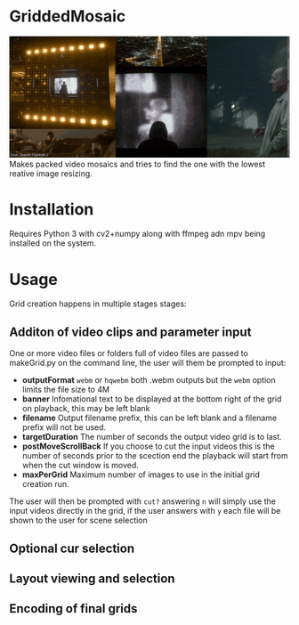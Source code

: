 # GriddedMosaic

![Low res output example](https://raw.githubusercontent.com/dfaker/GriddedMosaic/master/GridOutput.gif)
Makes packed video mosaics and tries to find the one with the lowest reative image resizing.

# Installation

Requires Python 3 with cv2+numpy along with ffmpeg adn mpv being installed on the system.

# Usage

Grid creation happens in multiple stages stages:

## Additon of video clips and parameter input
One or more video files or folders full of video files are passed to makeGrid.py on the command line, the user will them be prompted to input:

- **outputFormat** `webm` or `hqwebm` both .webm outputs but the `webm` option limits the file size to 4M
- **banner** Infomational text to be displayed at the bottom right of the grid on playback, this may be left blank
- **filename** Output filename prefix, this can be left blank and a filename prefix will not be used.
- **targetDuration** The number of seconds the output video grid is to last.
- **postMoveScrollBack** If you choose to cut the input videos this is the number of seconds prior to the scection end the playback will start from when the cut window is moved.
- **maxPerGrid** Maximum number of images to use in the initial grid creation run.

The user will then be prompted with `cut?` answering `n` will simply use the input videos directly in the grid, if the user answers with `y` each file will be shown to the user for scene selection

## Optional cur selection
  
## Layout viewing and selection
## Encoding of final grids
